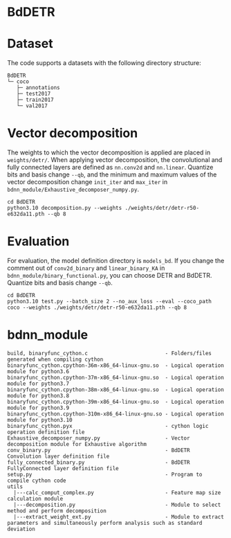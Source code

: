 # BdDETR

# Dataset
The code supports a datasets with the following directory structure:
```
BdDETR
└─ coco
   ├─ annotations
   ├─ test2017
   ├─ train2017
   └─ val2017
```

# Vector decomposition
The weights to which the vector decomposition is applied are placed in `weights/detr/`.
When applying vector decomposition, the convolutional and fully connected layers are defined as `nn.conv2d` and `nn.linear`.
Quantize bits and basis change `--qb`, and the minimum and maximum values ​​of the vector decomposition change `init_iter` and `max_iter` in `bdnn_module/Exhaustive_decomposer_numpy.py`.
```
cd BdDETR
python3.10 decomposition.py --weights ./weights/detr/detr-r50-e632da11.pth --qb 8
```

# Evaluation
For evaluation, the model definition directory is `models_bd`.
If you change the comment out of `conv2d_binary` and `linear_binary_KA` in `bdnn_module/binary_functional.py`, you can choose DETR and BdDETR.
Quantize bits and basis change `--qb`.
```
cd BdDETR
python3.10 test.py --batch_size 2 --no_aux_loss --eval --coco_path coco --weights ./weights/detr/detr-r50-e632da11.pth --qb 8
```

# bdnn_module
```
build, binaryfunc_cython.c                         - Folders/files generated when compiling cython
binaryfunc_cython.cpython-36m-x86_64-linux-gnu.so  - Logical operation module for python3.6
binaryfunc_cython.cpython-37m-x86_64-linux-gnu.so  - Logical operation module for python3.7
binaryfunc_cython.cpython-38m-x86_64-linux-gnu.so  - Logical operation module for python3.8
binaryfunc_cython.cpython-39m-x86_64-linux-gnu.so  - Logical operation module for python3.9
binaryfunc_cython.cpython-310m-x86_64-linux-gnu.so - Logical operation module for python3.10
binaryfunc_cython.pyx                              - cython logic operation definition file
Exhaustive_decomposer_numpy.py                     - Vector decomposition module for Exhaustive algorithm
conv_binary.py                                     - BdDETR Convolution layer definition file
fully_connected_binary.py                          - BdDETR FullyConnected layer definition file
setup.py                                           - Program to compile cython code
utils 
  |---calc_comput_complex.py                       - Feature map size calculation module
  |---decomposition.py                             - Module to select method and perform decomposition
  |---extract_weight_ext.py                        - Module to extract parameters and simultaneously perform analysis such as standard deviation
```
